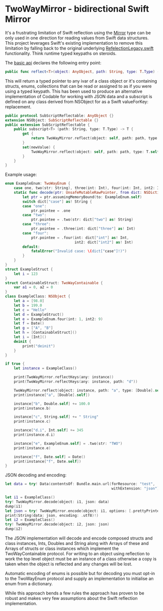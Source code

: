 # TwoWayMirror - bidirectional Swift Mirror

It's a frustrating limitation of Swift reflection using the [Mirror](http://nshipster.com/mirrortype/) type
can be only used in one direction for reading values from Swift data structures. This project leverages
Swift's existing implementation to remove this limitation by falling back to the original underlying
[RefelectionLegacy.swift](https://github.com/apple/swift/blob/master/stdlib/public/core/ReflectionLegacy.swift#L86)
functionality. Think runtime typed keypaths on steroids.

The [basic api](TwoWayMirror.playground/Sources/TwoWayMirror.swift) declares the following entry point:

```Swift
public func reflect<T>(object: AnyObject, path: String, type: T.Type) -> UnsafeMutablePointer<T>
```
This will return a typed pointer to any ivar of a class object or it's containing structs, enums, collections
that can be read or assigned to as if you were using a typed keypath.
This has been used to produce an alternative implementation of Codable for working with JSON data and
a subscript is defined on any class derived from NSObject for as a Swift valueForKey: replacement.

```Swift
public protocol SubScriptReflectable: AnyObject {}
extension NSObject: SubScriptReflectable {}
public extension SubScriptReflectable {
    public subscript<T> (path: String, type: T.Type) -> T {
        get {
            return TwoWayMirror.reflect(object: self, path: path, type: T.self).pointee
        }
        set(newValue) {
            TwoWayMirror.reflect(object: self, path: path, type: T.self).pointee = newValue
        }
    }
}
```

Example usage:

```Swift
enum ExampleEnum: TwoWayEnum {
    case one, two(str: String), three(int: Int), four(int: Int, int2: Int)
    static func decode(ptr: UnsafeMutableRawPointer, from dict: NSDictionary) {
        let ptr = ptr.assumingMemoryBound(to: ExampleEnum.self)
        switch dict["case"] as! String {
        case "one":
            ptr.pointee = .one
        case "two":
            ptr.pointee = .two(str: dict["two"] as! String)
        case "three":
            ptr.pointee = .three(int: dict["three"] as! Int)
        case "four":
            ptr.pointee = .four(int: dict["int"] as! Int,
                                int2: dict["int2"] as! Int)
        default:
            fatalError("Invalid case: \(dict["case"]!)")
        }
    }
}
struct ExampleStruct {
    let i = 123
}
struct ContainableStruct: TwoWayContainable {
    var a1 = 0, a2 = 0
}
class ExampleClass: NSObject {
    let a = [98.0]
    let b = 199.0
    let c = "Hello"
    let d = ExampleStruct()
    let e = ExampleEnum.four(int: 1, int2: 9)
    let f = Date()
    let g = ["A", "B"]
    let h = [ContainableStruct]()
    let i = [Int]()
    deinit {
        print("deinit")
    }
}

if true {
    let instance = ExampleClass()

    print(TwoWayMirror.reflectKeys(any: instance))
    print(TwoWayMirror.reflectKeys(any: instance, path: "d"))

    TwoWayMirror.reflect(object: instance, path: "a", type: [Double].self).pointee += [11.0]
    print(instance["a", [Double].self])

    instance["b", Double.self] += 100.0
    print(instance.b)

    instance["c", String.self] += " String"
    print(instance.c)

    instance["d.i", Int.self] += 345
    print(instance.d.i)

    instance["e", ExampleEnum.self] = .two(str: "TWO")
    print(instance.e)

    instance["f", Date.self] = Date()
    print(instance["f", Date.self])
}
```

JSON decoding and encoding:

```Swift
let data = try! Data(contentsOf: Bundle.main.url(forResource: "test",
                                                 withExtension: "json")!)

let i1 = ExampleClass()
try! TwoWayMirror.decode(object: i1, json: data)
dump(i1)
let json = try! TwoWayMirror.encode(object: i1, options: [.prettyPrinted])
print(String(data: json, encoding: .utf8)!)
let i2 = ExampleClass()
try! TwoWayMirror.decode(object: i2, json: json)
dump(i2)
```

The JSON implementation will decode and encode composed structs and class instances,
Ints, Doubles and String along with Arrays of these and Arrays of structs or class instances
which implement the TwoWayContainable protocol. For writing to an object using reflection to
work the top level object must be an instance of a class otherwise a copy is taken when the
object is reflected and any changes will be lost.

Automatic encoding of enums is possible but for decoding you must opt-in to the TwoWayEnum
protocol and supply an implementation to initialise an enum from a dictionary.

While this approach bends a few rules the approach has proven to be robust and makes very few
assumptions about the Swift reflection implementation.
